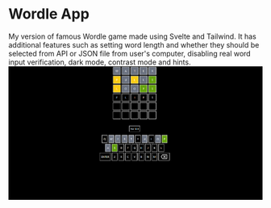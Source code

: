 # Wordle App
My version of famous Wordle game made using Svelte and Tailwind. It has additional features such as setting word length and whether they should be selected from API or JSON file from user's computer, disabling real word input verification, dark mode, contrast mode and hints.
![Game screen](screen.png)
